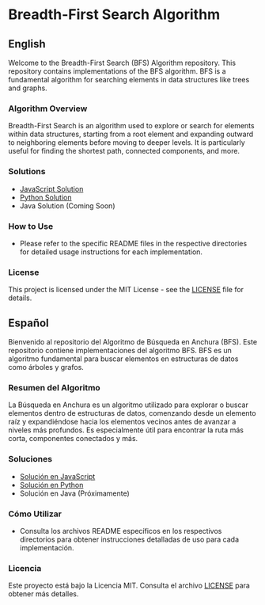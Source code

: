 # Breadth-First Search Algorithm

## English

Welcome to the Breadth-First Search (BFS) Algorithm repository. This repository contains implementations of the BFS algorithm. BFS is a fundamental algorithm for searching elements in data structures like trees and graphs.

### Algorithm Overview

Breadth-First Search is an algorithm used to explore or search for elements within data structures, starting from a root element and expanding outward to neighboring elements before moving to deeper levels. It is particularly useful for finding the shortest path, connected components, and more.

### Solutions

-   [JavaScript Solution](https://github.com/Imista/breadthFirstSearchAlgorithm/tree/main/javascript)
-   [Python Solution](https://github.com/Imista/breadthFirstSearchAlgorithm/tree/main/python)
-   Java Solution (Coming Soon)

### How to Use

-   Please refer to the specific README files in the respective directories for detailed usage instructions for each implementation.

### License

This project is licensed under the MIT License - see the [LICENSE](LICENSE) file for details.

## Español

Bienvenido al repositorio del Algoritmo de Búsqueda en Anchura (BFS). Este repositorio contiene implementaciones del algoritmo BFS. BFS es un algoritmo fundamental para buscar elementos en estructuras de datos como árboles y grafos.

### Resumen del Algoritmo

La Búsqueda en Anchura es un algoritmo utilizado para explorar o buscar elementos dentro de estructuras de datos, comenzando desde un elemento raíz y expandiéndose hacia los elementos vecinos antes de avanzar a niveles más profundos. Es especialmente útil para encontrar la ruta más corta, componentes conectados y más.

### Soluciones

-   [Solución en JavaScript](https://github.com/Imista/breadthFirstSearchAlgorithm/tree/main/javascript)
-   [Solución en Python](https://github.com/Imista/breadthFirstSearchAlgorithm/tree/main/python)
-   Solución en Java (Próximamente)

### Cómo Utilizar

-   Consulta los archivos README específicos en los respectivos directorios para obtener instrucciones detalladas de uso para cada implementación.

### Licencia

Este proyecto está bajo la Licencia MIT. Consulta el archivo [LICENSE](LICENSE) para obtener más detalles.

